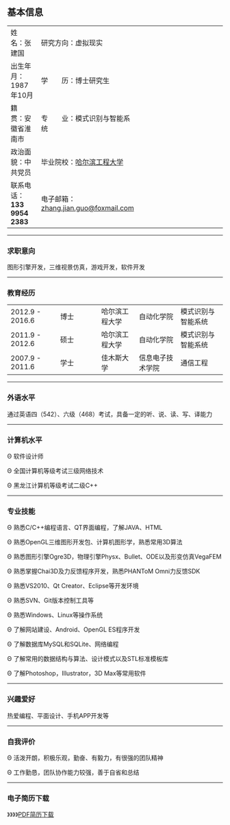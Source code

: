 ## 基本信息

<table border="0">
  <tr>
    <td>姓  名：张建国</td>
    <td>研究方向：虚拟现实</td>
	<td rowspan="5" width= "180" height="220" background="../images/myself.jpg"></td>
  </tr>
  <tr>
    <td>出生年月：1987年10月</td>
    <td>学  历：博士研究生</td>
  </tr>
  <tr>
    <td>籍  贯：安徽省淮南市</td>
    <td>专  业：模式识别与智能系统</td>
  </tr>
  <tr>
    <td>政治面貌：中共党员</td>
    <td>毕业院校：<a href="http://www.hrbeu.edu.cn/" target="_blank">哈尔滨工程大学</a></td>
  </tr>
  <tr>
    <td>联系电话：<strong>133 9954 2383</strong></td>
    <td>电子邮箱：<u>zhang.jian.guo@foxmail.com</u></td>
  </tr>
</table>

----

### 求职意向
图形引擎开发，三维视景仿真，游戏开发，软件开发

----

### 教育经历

<table border="0">
  <tr> <td>2012.9 - 2016.6</td> <td width="80px">  博士  </td> <td>哈尔滨工程大学</td> <td>自动化学院</td> <td>模式识别与智能系统</td> </tr>
  <tr> <td>2011.9 - 2012.6</td> <td>  硕士  </td> <td>哈尔滨工程大学</td> <td>自动化学院</td> <td>模式识别与智能系统</td> </tr>
  <tr> <td>2007.9 - 2011.6</td> <td>  学士  </td> <td>佳木斯大学</td> <td>信息电子技术学院</td> <td>通信工程</td> </tr>
</table>

----

### 外语水平

通过英语四（542）、六级（468）考试，具备一定的听、说、读、写、译能力

----

### 计算机水平

&Theta; 软件设计师

&Theta; 全国计算机等级考试三级网络技术

&Theta; 黑龙江计算机等级考试二级C++

----

### 专业技能
&Theta; 熟悉C/C++编程语言、QT界面编程，了解JAVA、HTML

&Theta; 熟悉OpenGL三维图形开发包、计算机图形学，熟悉常用3D算法

&Theta; 熟悉图形引擎Ogre3D，物理引擎Physx、Bullet、ODE以及形变仿真VegaFEM

&Theta; 熟悉掌握Chai3D及力反馈程序开发，熟悉PHANToM Omni力反馈SDK

&Theta; 熟悉VS2010、Qt Creator、Eclipse等开发环境

&Theta; 熟悉SVN、Git版本控制工具等

&Theta; 熟悉Windows、Linux等操作系统

&Theta; 了解网站建设、Android、OpenGL ES程序开发

&Theta; 了解数据库MySQL和SQLite、网络编程

&Theta; 了解常用的数据结构与算法、设计模式以及STL标准模板库

&Theta; 了解Photoshop，Illustrator，3D Max等常用软件 

----
### 兴趣爱好

热爱编程、平面设计、手机APP开发等

----
### 自我评价

&Theta; 活泼开朗，积极乐观，勤奋、有毅力，有很强的团队精神

&Theta; 工作勤恳，团队协作能力较强，善于自省和总结

----
### 电子简历下载
》》》》[PDF简历下载](../res/Resume.pdf "Resume Download")
